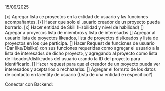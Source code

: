 15/09/2025

[x] Agregar lista de proyectos en la entidad de usuario y las funciones acompañantes.
[x] Hacer que solo el usuario creador de un proyecto pueda borrarlo.
[x] Hacer entidad de Skill (Habilidad y nivel de habilidad)
[] Agregar a proyectos lista de miembros y lista de interesados
[] Agregar al usuario lista de proyectos likeados, lista de proyectos dislikeados y lista de proyectos en los que participa.
[] Hacer Request de funciones de usuario (Dar like/Dislike) con sus funciones requeridas como agregar el usuario a la lista de interesados de dicho proyecto, y agregando al proyecto como lista de likeados/dislikeados del usuario usando la ID del proyecto para identificarlo.
[] Hacer request para que el creador de un proyecto pueda ver interesados y aceptarlos o rechazarlos.
[] Agregar el formato de los datos de contacto en la entity de usuario (Lista de una entidad en especifico?)

Conectar con Backend: 